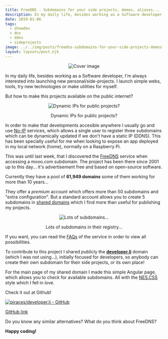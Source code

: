 ```yaml
---
title: FreeDNS - Subdomains for your side projects, demos, aliases...
description: In my daily life, besides working as a Software developer, I’m always interested into launching new personal/side-projects...
date: 2019-01-06
tags:
  - showdev
  - dns
  - ddns
  - sideprojects
image: ../../img/posts/freedns-subdomains-for-your-side-projects-demos-aliases/Side_Project_Ideas.png
layout: layouts/post.njk
---
```

<div align="center">

![Cover image](../../img/posts/freedns-subdomains-for-your-side-projects-demos-aliases/Side_Project_Ideas.png)
</div>

In my daily life, besides working as a Software developer, I'm always interested into launching new personal/side-projects. I launch simple webs, tools, try new technologies or make utilities for myself.

But how to make this projects available on the public internet?
<div align="center">

![Dynamic IPs for public projects?](../../img/posts/freedns-subdomains-for-your-side-projects-demos-aliases/Pulp_Fiction_Internet.gif)
</div>
<div align="center">
Dynamic IPs for public projects?
</div>

In order to make that developments accesible anywhere I usually go and use [No-IP](https://www.noip.com/) services, which allows a single user to register three subdomains which can be dynamically updated if we don't have a static IP (DDNS). This has been specially useful for me when looking to expose an app deployed in my local network (home), normally on a Raspberry Pi.

This was until last week, that I discovered the [FreeDNS](https://freedns.afraid.org/) service when accessing a mooo.com subdomain. The project has been there since 2001 up to this day... it's advertisement free and based on open-source software. 

Currently they have a pool of **61,949 domains** some of them working for more than 10 years...

They offer a *premium* account which offers more than 50 subdomains and "extra configuration". But a standard account allows you to create 5 subdomains in [shared domains](https://freedns.afraid.org/domain/registry/) which I find more than useful for publishing my projects.

<div align="center">

![Lots of subdomains...](../../img/posts/freedns-subdomains-for-your-side-projects-demos-aliases/FreeDNS_Domain_List.png)
</div>
<div align="center">
Lots of subdomains in their registry...
</div>


If you want, you can read the [FAQs](https://freedns.afraid.org/faq/) of the service in order to view all possibilities.

To contribute to this project I shared publicly the [**developer.li**](https://developer.li/) domain (which I was not using...), initially focused for developers, so anybody can create their own subdomain for their side projects, or its own place!


For the main page of my shared domain I made this simple Angular page, which allows you to check for available subdomains. All with the [NES.CSS](https://nostalgic-css.github.io/NES.css/) style which I fell in love.

Check it out at Github!

[![piraces/developer.li - GitHub](https://gh-card.dev/repos/piraces/developer.li.svg?fullname)](https://github.com/piraces/developer.li)

[GitHub link](https://github.com/piraces/developer.li)


Do you know any similar alternatives? What do you think about FreeDNS? 


**Happy coding!**